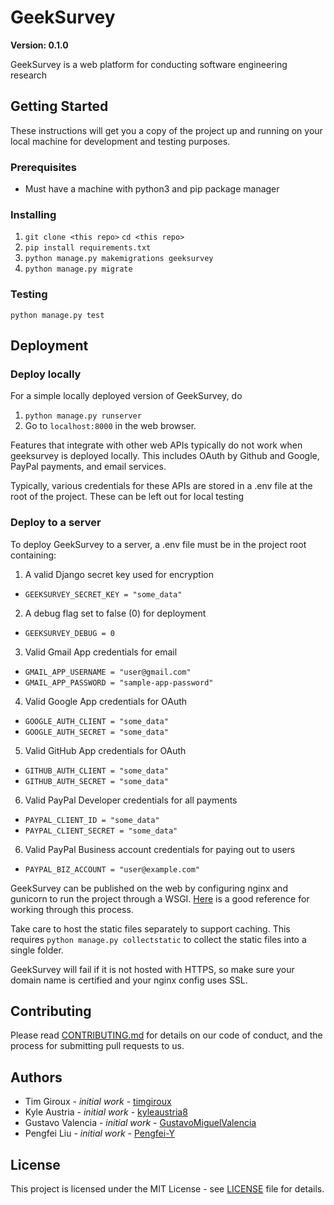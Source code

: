# GeekSurvey

**Version: 0.1.0**

GeekSurvey is a web platform for conducting software engineering research

## Getting Started

These instructions will get you a copy of the project up and running on your local machine for development and testing purposes.

### Prerequisites

- Must have a machine with python3 and pip package manager

### Installing

1. ```git clone <this repo>``` ```cd <this repo>```
2. ```pip install requirements.txt```
3. ```python manage.py makemigrations geeksurvey```
3. ```python manage.py migrate```

### Testing
```python manage.py test```

## Deployment

### Deploy locally

For a simple locally deployed version of GeekSurvey, do
1. ```python manage.py runserver```
2. Go to ```localhost:8000``` in the web browser.

Features that integrate with other web APIs typically do not work when geeksurvey is deployed locally. This includes OAuth by Github and Google, PayPal payments, and email services.

Typically, various credentials for these APIs are stored in a .env file at the root of the project. These can be left out for local testing


### Deploy to a server

To deploy GeekSurvey to a server, a .env file must be in the project root containing:
1. A valid Django secret key used for encryption
  - ```GEEKSURVEY_SECRET_KEY = "some_data"```
2. A debug flag set to false (0) for deployment
  - ```GEEKSURVEY_DEBUG = 0```
3. Valid Gmail App credentials for email
  - ```GMAIL_APP_USERNAME = "user@gmail.com"```
  - ```GMAIL_APP_PASSWORD = "sample-app-password"```
4. Valid Google App credentials for OAuth
  - ```GOOGLE_AUTH_CLIENT = "some_data"```
  - ```GOOGLE_AUTH_SECRET = "some_data"```
5. Valid GitHub App credentials for OAuth
  - ```GITHUB_AUTH_CLIENT = "some_data"```
  - ```GITHUB_AUTH_SECRET = "some_data"```
6. Valid PayPal Developer credentials for all payments
  - ```PAYPAL_CLIENT_ID = "some_data"```
  - ```PAYPAL_CLIENT_SECRET = "some_data"```
6. Valid PayPal Business account credentials for paying out to users
  - ```PAYPAL_BIZ_ACCOUNT = "user@example.com"```

GeekSurvey can be published on the web by configuring nginx and gunicorn to run the project through a WSGI. [Here](https://www.youtube.com/watch?v=YnrgBeIRtvo) is a good reference for working through this process.

Take care to host the static files separately to support caching. This requires
```python manage.py collectstatic```
to collect the static files into a single folder.

GeekSurvey will fail if it is not hosted with HTTPS, so make sure your domain name is certified and your nginx config uses SSL.

## Contributing

Please read [CONTRIBUTING.md](./CONTRIBUTING.md) for details on our code of conduct, and the process for submitting pull requests to us.


## Authors

- Tim Giroux - *initial work* - [timgiroux](https://github.com/timgiroux)
- Kyle Austria - *initial work* - [kyleaustria8](https://github.com/kyleaustria8)
- Gustavo Valencia - *initial work* - [GustavoMiguelValencia](https://github.com/GustavoMiguelValencia)
- Pengfei Liu - *initial work* - [Pengfei-Y](https://github.com/Pengfei-Y)


## License

This project is licensed under the MIT License - see [LICENSE](./LICENSE) file for details.

